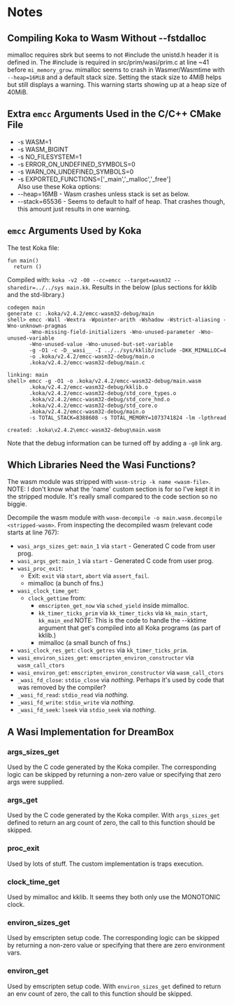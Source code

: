 # Notes

## Compiling Koka to Wasm Without --fstdalloc

mimalloc requires sbrk but seems to not #include the unistd.h header it is
defined in. The #include is required in src/prim/wasi/prim.c at line ~41 before
`mi_memory_grow`. mimalloc seems to crash in Wasmer/Wasmtime with
`--heap=16MiB` and a default stack size. Setting the stack size to 4MiB helps
but still displays a warning. This warning starts showing up at a heap size of
40MiB.

## Extra `emcc` Arguments Used in the C/C++ CMake File

+ -s WASM=1
+ -s WASM\_BIGINT
+ -s NO\_FILESYSTEM=1
+ -s ERROR\_ON\_UNDEFINED\_SYMBOLS=0
+ -s WARN\_ON\_UNDEFINED\_SYMBOLS=0
+ -s EXPORTED\_FUNCTIONS=['_main','_malloc','_free']  
Also use these Koka options:
+ --heap=16MB - Wasm crashes unless stack is set as below.
+ --stack=65536 - Seems to default to half of heap. That crashes though, this
  amount just results in one warning.

## `emcc` Arguments Used by Koka

The test Koka file:
```
fun main()
  return ()
```
Compiled with: `koka -v2 -O0 --cc=emcc --target=wasm32 --sharedir=../../sys main.kk`.
Results in the below (plus sections for kklib and the std-library.)
```
codegen main
generate c: .koka/v2.4.2/emcc-wasm32-debug/main
shell> emcc -Wall -Wextra -Wpointer-arith -Wshadow -Wstrict-aliasing -Wno-unknown-pragmas
       -Wno-missing-field-initializers -Wno-unused-parameter -Wno-unused-variable
       -Wno-unused-value -Wno-unused-but-set-variable
       -g -O1 -c -D__wasi__ -I ../../sys/kklib/include -DKK_MIMALLOC=4
       -o .koka/v2.4.2/emcc-wasm32-debug/main.o
       .koka/v2.4.2/emcc-wasm32-debug/main.c

linking: main
shell> emcc -g -O1 -o .koka/v2.4.2/emcc-wasm32-debug/main.wasm
       .koka/v2.4.2/emcc-wasm32-debug/kklib.o
       .koka/v2.4.2/emcc-wasm32-debug/std_core_types.o
       .koka/v2.4.2/emcc-wasm32-debug/std_core_hnd.o
       .koka/v2.4.2/emcc-wasm32-debug/std_core.o
       .koka/v2.4.2/emcc-wasm32-debug/main.o
       -s TOTAL_STACK=8388608 -s TOTAL_MEMORY=1073741824 -lm -lpthread

created: .koka\v2.4.2\emcc-wasm32-debug\main.wasm       
```
Note that the debug information can be turned off by adding a `-g0` link arg.

## Which Libraries Need the Wasi Functions?

The wasm module was stripped with `wasm-strip -k name <wasm-file>`. NOTE: I
don't know what the 'name' custom section is for so I've kept it in the
stripped module. It's really small compared to the code section so no biggie.

Decompile the wasm module with `wasm-decompile -o main.wasm.decompile <stripped-wasm>`.
From inspecting the decompiled wasm (relevant code starts at line 767):
+ `wasi_args_sizes_get`: `main_1` via `start` - Generated C code from user
  prog.
+ `wasi_args_get`: `main_1` via `start` - Generated C code from user prog.
+ `wasi_proc_exit`:
  * Exit: `exit` via `start`, `abort` via `assert_fail`.
  * mimalloc (a bunch of fns.)
+ `wasi_clock_time_get`:
  * `clock_gettime` from:
    - `emscripten_get_now` via `sched_yield` inside mimalloc.
    - `kk_timer_ticks_prim` via `kk_timer_ticks` via `kk_main_start`,
      `kk_main_end` NOTE: This is the code to handle the --kktime argument that
      get's compiled into all Koka programs (as part of kklib.)
    - mimalloc (a small bunch of fns.)
+ `wasi_clock_res_get`: `clock_getres` via `kk_timer_ticks_prim`.
+ `wasi_environ_sizes_get`: `emscripten_environ_constructor` via
  `wasm_call_ctors`
+ `wasi_environ_get`: `emscripten_environ_constructor` via `wasm_call_ctors`
+ `_wasi_fd_close`: `stdio_close` via _nothing_. Perhaps it's used by code that
  was removed by the compiler?
+ `_wasi_fd_read`: `stdio_read` via _nothing_.
+ `_wasi_fd_write`: `stdio_write` via _nothing_.
+ `_wasi_fd_seek`: `lseek` via `stdio_seek` via _nothing_.

## A Wasi Implementation for DreamBox

### args_sizes_get
Used by the C code generated by the Koka compiler. The corresponding logic can
be skipped by returning a non-zero value or specifying that zero args were
supplied.

### args_get
Used by the C code generated by the Koka compiler. With `args_sizes_get`
defined to return an arg count of zero, the call to this function should be
skipped.

### proc_exit
Used by lots of stuff. The custom implementation is traps execution.

### clock_time_get
Used by mimalloc and kklib. It seems they both only use the MONOTONIC clock.

### environ_sizes_get
Used by emscripten setup code. The corresponding logic can be skipped by
returning a non-zero value or specifying that there are zero environment vars.

### environ_get
Used by emscripten setup code. With `environ_sizes_get` defined to return an
env count of zero, the call to this function should be skipped.
